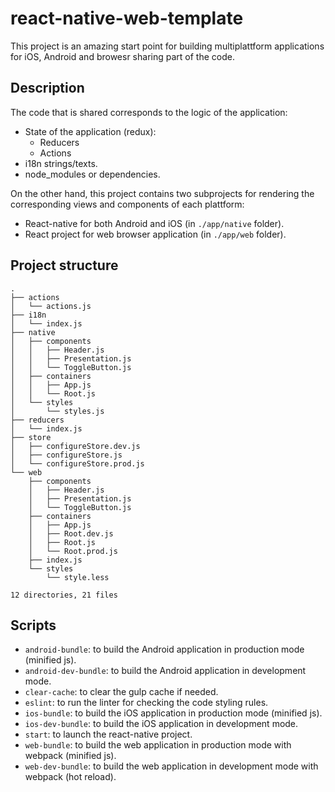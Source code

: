 # react-native-web-template
This project is an amazing start point for building multiplattform applications for iOS, Android and browesr sharing part of the code.

## Description
The code that is shared corresponds to the logic of the application:
- State of the application (redux):
    - Reducers
    - Actions
- i18n strings/texts.
- node_modules or dependencies.

On the other hand, this project contains two subprojects for rendering the corresponding views and components of each plattform:
- React-native for both Android and iOS (in `./app/native` folder).
- React project for web browser application (in `./app/web` folder).

## Project structure

```
.
├── actions
│   └── actions.js
├── i18n
│   └── index.js
├── native
│   ├── components
│   │   ├── Header.js
│   │   ├── Presentation.js
│   │   └── ToggleButton.js
│   ├── containers
│   │   ├── App.js
│   │   └── Root.js
│   └── styles
│       └── styles.js
├── reducers
│   └── index.js
├── store
│   ├── configureStore.dev.js
│   ├── configureStore.js
│   └── configureStore.prod.js
└── web
    ├── components
    │   ├── Header.js
    │   ├── Presentation.js
    │   └── ToggleButton.js
    ├── containers
    │   ├── App.js
    │   ├── Root.dev.js
    │   ├── Root.js
    │   └── Root.prod.js
    ├── index.js
    └── styles
        └── style.less

12 directories, 21 files
```

## Scripts

- `android-bundle`: to build the Android application in production mode (minified js).
- `android-dev-bundle`: to build the Android application in development mode.
- `clear-cache`: to clear the gulp cache if needed.
- `eslint`: to run the linter for checking the code styling rules.
- `ios-bundle`: to build the iOS application in production mode (minified js).
- `ios-dev-bundle`: to build the iOS application in development mode.
- `start`: to launch the react-native project.
- `web-bundle`: to build the web application in production mode with webpack (minified js).
- `web-dev-bundle`: to build the web application in development mode with webpack (hot reload).
